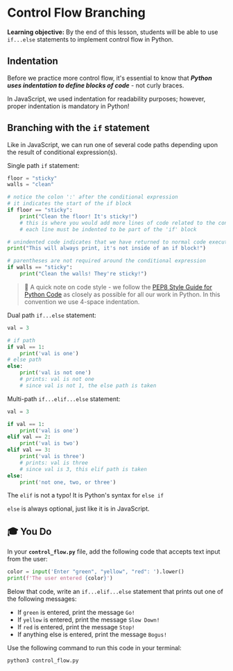 <h1>
  <span class="headline">Control Flow</span>
  <span class="subhead">Branching</span>
</h1>

**Learning objective:** By the end of this lesson, students will be able to use `if...else` statements to implement control flow in Python.

## Indentation

Before we practice more control flow, it's essential to know that ***Python uses indentation to define blocks of code*** - not curly braces.

In JavaScript, we used indentation for readability purposes; however, proper indentation is mandatory in Python!

## Branching with the `if` statement

Like in JavaScript, we can run one of several code paths depending upon the result of conditional expression(s).

Single path `if` statement:

```python
floor = "sticky"
walls = "clean"

# notice the colon ':' after the conditional expression
# it indicates the start of the if block
if floor == "sticky":
    print("Clean the floor! It's sticky!")
    # this is where you would add more lines of code related to the condition
    # each line must be indented to be part of the 'if' block

# unindented code indicates that we have returned to normal code execution
print("This will always print, it's not inside of an if block!")

# parentheses are not required around the conditional expression
if walls == "sticky":
    print("Clean the walls! They're sticky!")
```

> 🧠 A quick note on code style - we follow the [PEP8 Style Guide for Python Code](https://peps.python.org/pep-0008/) as closely as possible for all our work in Python. In this convention we use 4-space indentation.

Dual path `if...else` statement:

```python
val = 3

# if path
if val == 1:
    print('val is one')
# else path
else:
    print('val is not one')
    # prints: val is not one
    # since val is not 1, the else path is taken
```

Multi-path `if...elif...else` statement:

```python
val = 3

if val == 1:
    print('val is one')
elif val == 2:
    print('val is two')
elif val == 3:
    print('val is three')
    # prints: val is three
    # since val is 3, this elif path is taken
else:
    print('not one, two, or three')
```

The `elif` is not a typo! It is Python's syntax for `else if`

`else` is always optional, just like it is in JavaScript.

## 🎓 You Do

In your **`control_flow.py`** file, add the following code that accepts text input from the user:

```python
color = input('Enter "green", "yellow", "red": ').lower()
print(f'The user entered {color}')
```

Below that code, write an `if...elif...else` statement that prints out one of the following messages:

- If `green` is entered, print the message `Go!`
- If `yellow` is entered, print the message `Slow Down!`
- If `red` is entered, print the message `Stop!`
- If anything else is entered, print the message `Bogus!`

Use the following command to run this code in your terminal:

```bash
python3 control_flow.py
```
